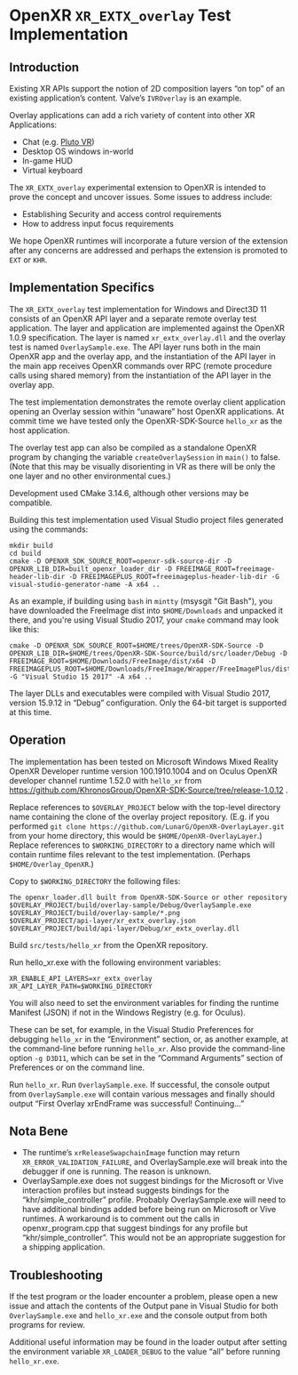 # OpenXR `XR_EXTX_overlay` Test Implementation

## Introduction 

Existing XR APIs support the notion of 2D composition layers “on top” of an existing application’s content.  Valve’s `IVROverlay` is an example.

Overlay applications can add a rich variety of content into other XR Applications:
* Chat (e.g. [Pluto VR](https://www.plutovr.com/))
* Desktop OS windows in-world
* In-game HUD
* Virtual keyboard

The `XR_EXTX_overlay` experimental extension to OpenXR is intended to prove the concept and uncover issues.  Some issues to address include:
* Establishing Security and access control requirements
* How to address input focus requirements

We hope OpenXR runtimes will incorporate a future version of the extension after any concerns are addressed and perhaps the extension is promoted to `EXT` or `KHR`.

## Implementation Specifics

The `XR_EXTX_overlay` test implementation for Windows and Direct3D 11 consists of an OpenXR API layer and a separate remote overlay test application.  The layer and application are implemented against the OpenXR 1.0.9 specification.  The layer is named `xr_extx_overlay.dll` and the overlay test is named `OverlaySample.exe`.  The API layer runs both in the main OpenXR app and the overlay app, and the instantiation of the API layer in the main app receives OpenXR commands over RPC (remote procedure calls using shared memory) from the instantiation of the API layer in the overlay app.

The test implementation demonstrates the remote overlay client application opening an Overlay session within “unaware” host OpenXR applications.  At commit time we have tested only the OpenXR-SDK-Source `hello_xr` as the host application.

The overlay test app can also be compiled as a standalone OpenXR program by changing the variable `createOverlaySession` in `main()` to false.  (Note that this may be visually disorienting in VR as there will be only the one layer and no other environmental cues.)

Development used CMake 3.14.6, although other versions may be compatible.

Building this test implementation used Visual Studio project files generated using the commands:

```
mkdir build
cd build
cmake -D OPENXR_SDK_SOURCE_ROOT=openxr-sdk-source-dir -D OPENXR_LIB_DIR=built_openxr_loader_dir -D FREEIMAGE_ROOT=freeimage-header-lib-dir -D FREEIMAGEPLUS_ROOT=freeimageplus-header-lib-dir -G visual-studio-generator-name -A x64 ..
```

As an example, if building using `bash` in `mintty` (msysgit "Git Bash"), you have downloaded the FreeImage dist into `$HOME/Downloads` and unpacked it there, and you're using Visual Studio 2017, your `cmake` command may look like this:

```
cmake -D OPENXR_SDK_SOURCE_ROOT=$HOME/trees/OpenXR-SDK-Source -D OPENXR_LIB_DIR=$HOME/trees/OpenXR-SDK-Source/build/src/loader/Debug -D FREEIMAGE_ROOT=$HOME/Downloads/FreeImage/dist/x64 -D FREEIMAGEPLUS_ROOT=$HOME/Downloads/FreeImage/Wrapper/FreeImagePlus/dist/x64 -G "Visual Studio 15 2017" -A x64 ..
```

The layer DLLs and executables were compiled with Visual Studio 2017, version 15.9.12 in “Debug” configuration.  Only the 64-bit target is supported at this time.

## Operation

The implementation has been tested on Microsoft Windows Mixed Reality OpenXR Developer runtime version 100.1910.1004 and on Oculus OpenXR developer channel runtime 1.52.0 with `hello_xr` from https://github.com/KhronosGroup/OpenXR-SDK-Source/tree/release-1.0.12 .

Replace references to `$OVERLAY_PROJECT` below with the top-level directory name containing the clone of the overlay project repository.  (E.g. if you performed `git clone https://github.com/LunarG/OpenXR-OverlayLayer.git` from your home directory, this would be `$HOME/OpenXR-OverlayLayer`.)  Replace references to `$WORKING_DIRECTORY` to a directory name which will contain runtime files relevant to the test implementation.  (Perhaps `$HOME/Overlay_OpenXR`.)

Copy to `$WORKING_DIRECTORY` the following files:

```
The openxr_loader.dll built from OpenXR-SDK-Source or other repository
$OVERLAY_PROJECT/build/overlay-sample/Debug/OverlaySample.exe
$OVERLAY_PROJECT/build/overlay-sample/*.png
$OVERLAY_PROJECT/api-layer/xr_extx_overlay.json
$OVERLAY_PROJECT/build/api-layer/Debug/xr_extx_overlay.dll
```

Build `src/tests/hello_xr` from the OpenXR repository.

Run hello_xr.exe with the following environment variables:

```
XR_ENABLE_API_LAYERS=xr_extx_overlay
XR_API_LAYER_PATH=$WORKING_DIRECTORY
```

You will also need to set the environment variables for finding the runtime Manifest (JSON) if not in the Windows Registry (e.g. for Oculus).

These can be set, for example, in the Visual Studio Preferences for debugging `hello_xr` in the “Environment” section, or, as another example, at the command-line before running `hello_xr`.  Also provide the command-line option `-g D3D11`, which can be set in the “Command Arguments” section of Preferences or on the command line.

Run `hello_xr`.  Run `OverlaySample.exe`.  If successful, the console output from `OverlaySample.exe` will contain various messages and finally should output “First Overlay xrEndFrame was successful!  Continuing...”

## Nota Bene

* The runtime’s `xrReleaseSwapchainImage` function may return `XR_ERROR_VALIDATION_FAILURE`, and OverlaySample.exe will break into the debugger if one is running. The reason is unknown.
* OverlaySample.exe does not suggest bindings for the Microsoft or Vive interaction profiles but instead suggests bindings for the “khr/simple_controller” profile. Probably OverlaySample.exe will need to have additional bindings added before being run on Microsoft or Vive runtimes. A workaround is to comment out the calls in openxr_program.cpp that suggest bindings for any profile but “khr/simple_controller”. This would not be an appropriate suggestion for a shipping application.

## Troubleshooting

If the test program or the loader encounter a problem, please open a new issue and attach the contents of the Output pane in Visual Studio for both `OverlaySample.exe` and `hello_xr.exe` and the console output from both programs for review.

Additional useful information may be found in the loader output after setting the environment variable `XR_LOADER_DEBUG` to the value “all” before running `hello_xr.exe`.

